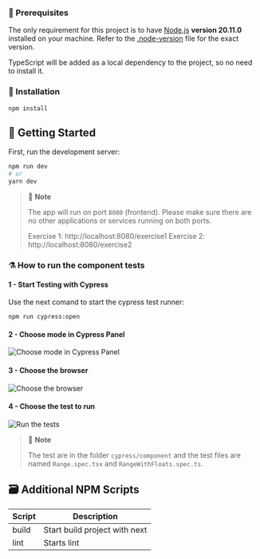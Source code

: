 ### 📝 Prerequisites

The only requirement for this project is to have [Node.js](https://nodejs.org/en/) **version 20.11.0** installed on your machine. Refer to the [.node-version](./.node-version) file for the exact version.

TypeScript will be added as a local dependency to the project, so no need to install it.

### 👷 Installation

```shell
npm install
```

## 🎉 Getting Started

First, run the development server:

```bash
npm run dev
# or
yarn dev
```

> 🚩 **Note**
>
> The app will run on port `8080` (frontend). Please make sure there are no other applications or services running on both ports.
>
> Exercise 1: http://localhost:8080/exercise1
> Exercise 2: http://localhost:8080/exercise2

### ⚗️ How to run the component tests

#### 1 - Start Testing with Cypress

Use the next comand to start the cypress test runner:

```shell
npm run cypress:open
```

#### 2 - Choose mode in Cypress Panel

![Choose mode in Cypress Panel](readme-resources/firstStep)

#### 3 - Choose the browser

![Choose the browser](readme-resources/firstStep)

#### 4 - Choose the test to run

![Run the tests](readme-resources/firstStep)

> 🚩 **Note**
>
> The test are in the folder `cypress/component` and the test files are named `Range.spec.tsx` and `RangeWithFloats.spec.ts`.

## 🗃️ Additional NPM Scripts

| Script | Description                   |
| ------ | ----------------------------- |
| build  | Start build project with next |
| lint   | Starts lint                   |
